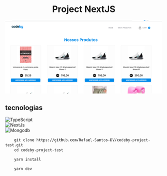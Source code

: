 <h1 align="center">
  Project NextJS
</h1>

<div>
  <img src="/.github/assets/background.png" alt="Project Nextjs" />
</div>

## tecnologias

<div>
  <img src="https://img.shields.io/badge/TypeScript-007ACC?style=for-the-badge&logo=typescript&logoColor=white" alt="TypeScript">
</div>
<div>
  <img src="https://img.shields.io/badge/next.js-000000?style=for-the-badge&logo=nextdotjs&logoColor=white" alt="NextJs">
</div>
<div>
  <img src="https://img.shields.io/badge/MongoDB-4EA94B?style=for-the-badge&logo=mongodb&logoColor=white" alt="Mongodb">
</div>

```
    git clone https://github.com/Rafael-Santos-DV/codeby-project-test.git
    cd codeby-project-test
```
```
    yarn install
```

```
    yarn dev
```
